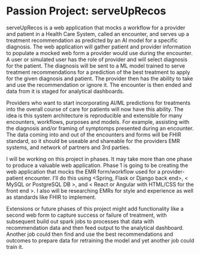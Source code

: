 # Passion Project: serveUpRecos

serveUpRecos is a web application that mocks a workflow for a provider and patient in a Health Care System, called an encounter, and serves up a treatment recommendation as predicted by an AI model for a specific diagnosis.  The web application will gather patient and provider information to populate a mocked web form a provider would use during the encounter.  A user or simulated user has the role of provider and will select diagnosis for the patient.  The diagnosis will be sent to a ML model trained to serve treatment recommendations for a prediction of the best treatment to apply for the given diagnosis and patient.  The provider then has the ability to take and use the recommendation or ignore it.  The encounter is then ended and data from it is staged for analytical dashboards.

Providers who want to start incorporating AI/ML predictions for treatments into the overall course of care for patients will now have this ability.  The idea is this system architecture is reproducible and extensible for many encounters, workflows, purposes and models.  For example, assisting with the diagnosis and/or framing of symptomps presented during an encounter. The data coming into and out of the encounters and forms will be FHIR standard, so it should be useable and shareable for the providers EMR systems, and network of partners and 3rd parties.

I will be working on this project in phases.  It may take more than one phase to produce a valuable web application.  Phase 1 is going to be creating the web application that mocks the EMR form/workflow used for a provider-patient encounter.  I'll do this using <Spring, Flask or Django back end>, < MySQL or PostgreSQL DB >, and < React or Angular with HTML/CSS for the front end >.  I also will be researching EMRs for style and experience as well as standards like FHIR to implement.  

Extensions or future phases of this project might add functionality like a second web form to capture success or failure of treatment, with subsequent build out spark jobs to processes that data with recommendation data and then feed output to the analytical dashboard.  Another job could then find and use the best recommendations and outcomes to prepare data for retraining the model and yet another job could train it.
